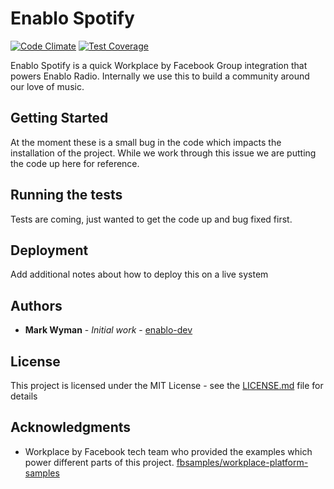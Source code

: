 # Enablo Spotify

[![Code Climate](https://codeclimate.com/github/codeclimate/codeclimate/badges/gpa.svg)](https://codeclimate.com/github/codeclimate/codeclimate)
[![Test Coverage](https://codeclimate.com/github/codeclimate/codeclimate/badges/coverage.svg)](https://codeclimate.com/github/codeclimate/codeclimate/coverage)

Enablo Spotify is a quick Workplace by Facebook Group integration that powers Enablo Radio. Internally we use this to build
a community around our love of music.

## Getting Started

At the moment these is a small bug in the code which impacts the installation of the project. While we work through this issue
we are putting the code up here for reference. 

## Running the tests

Tests are coming, just wanted to get the code up and bug fixed first.

## Deployment

Add additional notes about how to deploy this on a live system

## Authors

* **Mark Wyman** - *Initial work* - [enablo-dev](https://github.com/enablo-dev)

## License

This project is licensed under the MIT License - see the [LICENSE.md](LICENSE.md) file for details

## Acknowledgments

* Workplace by Facebook tech team who provided the examples which power different parts of this project. [fbsamples/workplace-platform-samples](https://github.com/fbsamples/workplace-platform-samples)
